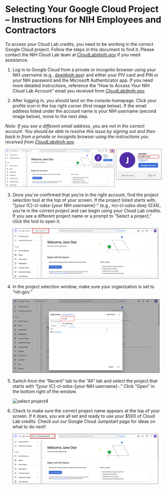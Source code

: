 # Selecting Your Google Cloud Project – Instructions for NIH Employees and Contractors

To access your Cloud Lab credits, you need to be working in the correct Google Cloud project. Follow the steps in this document to find it. Please contact the NIH Cloud Lab team at CloudLab@nih.gov if you need assistance.

1.	Log in to Google Cloud from a private or incognito browser using your NIH username (e.g., doej@nih.gov) and either your PIV card and PIN or your NIH password and the Microsoft Authenticator app. If you need more detailed instructions, reference the “How to Access Your NIH Cloud Lab Account” email you received from CloudLab@nih.gov.

2.	After logging in, you should land on the console homepage. Click your profile icon in the top right corner (first image below). If the email address listed under the account name is your NIH username (second image below), move to the next step.

*Note: If you see a different email address, you are not in the correct account. You should be able to resolve this issue by signing out and then back in from a private or incognito browser using the instructions you received from CloudLab@nih.gov.*

![select project1](/images/1_intramural_access.png)

3.	Once you’ve confirmed that you’re in the right account, find the project selection tool at the top of your screen. If the project listed starts with, “[your IC]-cl-odss-[your NIH username]-” (e.g., nci-cl-odss-doej-1234), you’re in the correct project and can begin using your Cloud Lab credits. If you see a different project name or a prompt to “Select a project,” click the tool to open it.
 
    ![select project2](/images/2_intramural_access.png)

4.	In the project selection window, make sure your organization is set to “nih.gov.”
 
    ![select project3](/images/3_intramural_access.png)

5.	Switch from the “Recent” tab to the “All” tab and select the project that starts with “[your IC]-cl-odss-[your NIH username]-.” Click “Open” in the bottom right of the window.
 
    ![select project4](/images/4_intramural_access.png)

6.	Check to make sure the correct project name appears at the top of your screen. If it does, you are all set and ready to use your $500 of Cloud Lab credits. Check out our Google Cloud Jumpstart page for ideas on what to do next!

    ![select project5](/images/5_intramural_access.png)